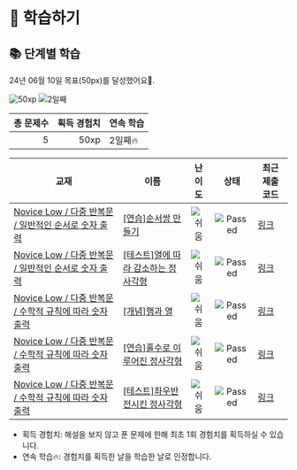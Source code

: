 # 📖 학습하기

## 📚 단계별 학습
24년 06월 10일 목표(50px)를 달성했어요🥳.

![50xp](https://img.shields.io/badge/EXP-50xp-%235cb85c.svg?for-the-badge)
![2일째](https://img.shields.io/badge/연속학습-2일째-%23E34F26.svg?for-the-badge)

|총 문제수|획득 경험치|연속 학습|
|---:|---:|---|
5|50xp|2일째🔥|

|교재|이름|난이도|상태|최근 제출 코드|
|---|---|:---:|:---:|---|
|[Novice Low / 다중 반복문 / 일반적인 순서로 숫자 출력](https://www.codetree.ai/missions?missionId=4)|[[연습]순서쌍 만들기](https://www.codetree.ai/missions/4/problems/making-order-pair)|![쉬움][easy]|![Passed][passed]|[링크](https://github.com/honeydanji/codetree-TILs/blob/main/240610/%EC%88%9C%EC%84%9C%EC%8C%8D%20%EB%A7%8C%EB%93%A4%EA%B8%B0/making-order-pair.py)|
|[Novice Low / 다중 반복문 / 일반적인 순서로 숫자 출력](https://www.codetree.ai/missions?missionId=4)|[[테스트]열에 따라 감소하는 정사각형](https://www.codetree.ai/missions/4/problems/a-square-that-decreases-with-heat)|![쉬움][easy]|![Passed][passed]|[링크](https://github.com/honeydanji/codetree-TILs/blob/main/240610/%EC%97%B4%EC%97%90%20%EB%94%B0%EB%9D%BC%20%EA%B0%90%EC%86%8C%ED%95%98%EB%8A%94%20%EC%A0%95%EC%82%AC%EA%B0%81%ED%98%95/a-square-that-decreases-with-heat.py)|
|[Novice Low / 다중 반복문 / 수학적 규칙에 따라 숫자 출력](https://www.codetree.ai/missions?missionId=4)|[[개념]행과 열](https://www.codetree.ai/missions/4/problems/row-column)|![쉬움][easy]|![Passed][passed]|[링크](https://github.com/honeydanji/codetree-TILs/blob/main/240610/%ED%96%89%EA%B3%BC%20%EC%97%B4/row-column.py)|
|[Novice Low / 다중 반복문 / 수학적 규칙에 따라 숫자 출력](https://www.codetree.ai/missions?missionId=4)|[[연습]홀수로 이루어진 정사각형](https://www.codetree.ai/missions/4/problems/square-with-odd-numbers)|![쉬움][easy]|![Passed][passed]|[링크](https://github.com/honeydanji/codetree-TILs/blob/main/240610/%ED%99%80%EC%88%98%EB%A1%9C%20%EC%9D%B4%EB%A3%A8%EC%96%B4%EC%A7%84%20%EC%A0%95%EC%82%AC%EA%B0%81%ED%98%95/square-with-odd-numbers.py)|
|[Novice Low / 다중 반복문 / 수학적 규칙에 따라 숫자 출력](https://www.codetree.ai/missions?missionId=4)|[[테스트]좌우반전시킨 정사각형](https://www.codetree.ai/missions/4/problems/left-right-inverted-square)|![쉬움][easy]|![Passed][passed]|[링크](https://github.com/honeydanji/codetree-TILs/blob/main/240610/%EC%A2%8C%EC%9A%B0%EB%B0%98%EC%A0%84%EC%8B%9C%ED%82%A8%20%EC%A0%95%EC%82%AC%EA%B0%81%ED%98%95/left-right-inverted-square.py)|


* 획득 경험치: 해설을 보지 않고 푼 문제에 한해 최초 1회 경험치를 획득하실 수 있습니다.
* 연속 학습🔥: 경험치를 획득한 날을 학습한 날로 인정합니다.










[b5]: https://img.shields.io/badge/Bronze_5-%235D3E31.svg
[b4]: https://img.shields.io/badge/Bronze_4-%235D3E31.svg
[b3]: https://img.shields.io/badge/Bronze_3-%235D3E31.svg
[b2]: https://img.shields.io/badge/Bronze_2-%235D3E31.svg
[b1]: https://img.shields.io/badge/Bronze_1-%235D3E31.svg
[s5]: https://img.shields.io/badge/Silver_5-%23394960.svg
[s4]: https://img.shields.io/badge/Silver_4-%23394960.svg
[s3]: https://img.shields.io/badge/Silver_3-%23394960.svg
[s2]: https://img.shields.io/badge/Silver_2-%23394960.svg
[s1]: https://img.shields.io/badge/Silver_1-%23394960.svg
[g5]: https://img.shields.io/badge/Gold_5-%23FFC433.svg
[g4]: https://img.shields.io/badge/Gold_4-%23FFC433.svg
[g3]: https://img.shields.io/badge/Gold_3-%23FFC433.svg
[g2]: https://img.shields.io/badge/Gold_2-%23FFC433.svg
[g1]: https://img.shields.io/badge/Gold_1-%23FFC433.svg
[p5]: https://img.shields.io/badge/Platinum_5-%2376DDD8.svg
[p4]: https://img.shields.io/badge/Platinum_4-%2376DDD8.svg
[p3]: https://img.shields.io/badge/Platinum_3-%2376DDD8.svg
[p2]: https://img.shields.io/badge/Platinum_2-%2376DDD8.svg
[p1]: https://img.shields.io/badge/Platinum_1-%2376DDD8.svg
[passed]: https://img.shields.io/badge/Passed-%23009D27.svg
[failed]: https://img.shields.io/badge/Failed-%23D24D57.svg
[easy]: https://img.shields.io/badge/쉬움-%235cb85c.svg?for-the-badge
[medium]: https://img.shields.io/badge/보통-%23FFC433.svg?for-the-badge
[hard]: https://img.shields.io/badge/어려움-%23D24D57.svg?for-the-badge